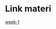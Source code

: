 # Link materi
[week-1](https://docs.google.com/presentation/d/1KE4CcHQ-b_9N_VywhSf1hKv4vytNm_zpwTvZnQ81dv8/edit?usp=sharing)